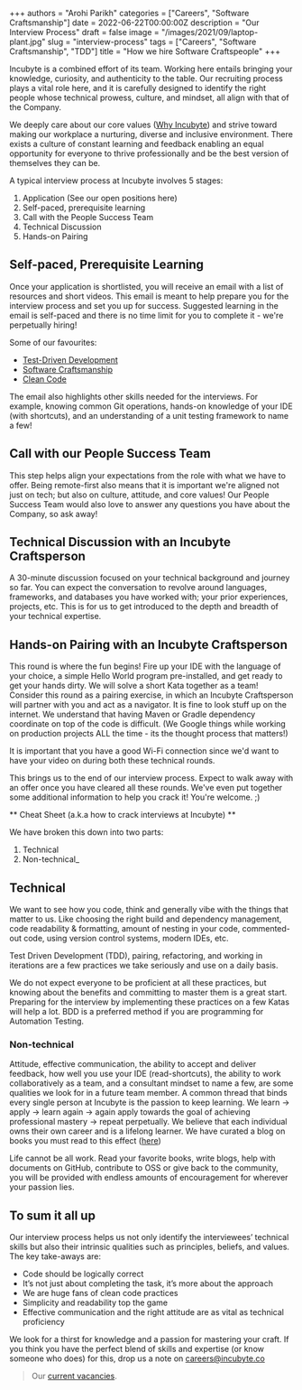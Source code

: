 +++
authors = "Arohi Parikh"
categories = ["Careers", "Software Craftsmanship"]
date = 2022-06-22T00:00:00Z
description = "Our Interview Process"
draft = false
image = "/images/2021/09/laptop-plant.jpg"
slug = "interview-process"
tags = ["Careers", "Software Craftsmanship", "TDD"]
title = "How we hire Software Craftspeople"
+++

Incubyte is a combined effort of its team. Working here entails bringing your knowledge, curiosity, and authenticity to the table. Our recruiting process plays a vital role here, and it is carefully designed to identify the right people whose technical prowess, culture, and mindset, all align with that of the Company.

We deeply care about our core values ([Why Incubyte](https://blog.incubyte.co/blog/why-incubyte/)) and strive toward making our workplace a nurturing, diverse and inclusive environment. There exists a culture of constant learning and feedback enabling an equal opportunity for everyone to thrive professionally and be the best version of themselves they can be.

A typical interview process at Incubyte involves 5 stages:

1. Application (See our open positions here)
2. Self-paced, prerequisite learning
3. Call with the People Success Team
4. Technical Discussion
5. Hands-on Pairing

## Self-paced, Prerequisite Learning
Once your application is shortlisted, you will receive an email with a list of resources and short videos. This email is meant to help prepare you for the interview process and set you up for success. Suggested learning in the email is self-paced and there is no time limit for you to complete it - we're perpetually hiring!

Some of our favourites: 
- [Test-Driven Development](https://www.youtube.com/watch?v=qkblc5WRn-U)
- [Software Craftsmanship](https://www.youtube.com/watch?v=c07uQGBZl0A)
- [Clean Code](https://www.youtube.com/watch?v=zV079g7Irks&feature=emb_imp_woyt)

The email also highlights other skills needed for the interviews. For example, knowing common Git operations, hands-on knowledge of your IDE (with shortcuts), and an understanding of a unit testing framework to name a few!

## Call with our People Success Team
This step helps align your expectations from the role with what we have to offer. Being remote-first also means that it is important we're aligned not just on tech; but also on culture, attitude, and core values! Our People Success Team would also love to answer any questions you have about the Company, so ask away!

## Technical Discussion with an Incubyte Craftsperson
A 30-minute discussion focused on your technical background and journey so far. You can expect the conversation to revolve around languages, frameworks, and databases you have worked with; your prior experiences, projects, etc. This is for us to get introduced to the depth and breadth of your technical expertise.

## Hands-on Pairing with an Incubyte Craftsperson
This round is where the fun begins! Fire up your IDE with the language of your choice, a simple Hello World program pre-installed, and get ready to get your hands dirty. We will solve a short Kata together as a team! Consider this round as a pairing exercise, in which an Incubyte Craftsperson will partner with you and act as a navigator. It is fine to look stuff up on the internet. We understand that having Maven or Gradle dependency coordinate on top of the code is difficult. (We Google things while working on production projects ALL the time - its the thought process that matters!)

It is important that you have a good Wi-Fi connection since we'd want to have your video on during both these technical rounds.

This brings us to the end of our interview process. Expect to walk away with an offer once you have cleared all these rounds. We've even put together some additional information to help you crack it! You're welcome. ;)

** Cheat Sheet (a.k.a how to crack interviews at Incubyte) **

We have broken this down into two parts:

1. Technical
2. Non-technical_ 

## Technical
We want to see how you code, think and generally vibe with the things that matter to us. Like choosing the right build and dependency management, code readability & formatting, amount of nesting in your code, commented-out code, using version control systems, modern IDEs, etc. 

Test Driven Development (TDD), pairing, refactoring, and working in iterations are a few practices we take seriously and use on a daily basis. 

We do not expect everyone to be proficient at all these practices, but knowing about the benefits and committing to master them is a great start. Preparing for the interview by implementing these practices on a few Katas will help a lot. BDD is a preferred method if you are programming for Automation Testing.


### Non-technical
Attitude, effective communication, the ability to accept and deliver feedback, how well you use your IDE (read-shortcuts), the ability to work collaboratively as a team, and a consultant mindset to name a few, are some qualities we look for in a future team member. A common thread that binds every single person at Incubyte is the passion to keep learning. We learn -> apply -> learn again -> again apply towards the goal of achieving professional mastery -> repeat perpetually. We believe that each individual owns their own career and is a lifelong learner. We have curated a blog on books you must read to this effect ([here](https://blog.incubyte.co/blog/books-we-believe-should-be-on-your-bookshelf-and-read-them-too/)) 

Life cannot be all work. Read your favorite books, write blogs, help with documents on GitHub, contribute to OSS or give back to the community, you will be provided with endless amounts of encouragement for wherever your passion lies.

## To sum it all up

Our interview process helps us not only identify the interviewees’ technical skills but also their intrinsic qualities such as principles, beliefs, and values. The key take-aways are:

- Code should be logically correct
- It’s not just about completing the task, it’s more about the approach
- We are huge fans of clean code practices
- Simplicity and readability top the game
- Effective communication and the right attitude are as vital as technical proficiency

We look for a thirst for knowledge and a passion for mastering your craft. If you think you have the perfect blend of skills and expertise (or know someone who does) for this, drop us a note on careers@incubyte.co

> Our [current vacancies](https://incubyte.co/careers).
